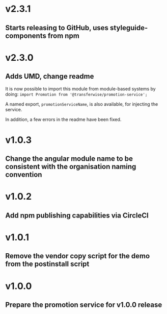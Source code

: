 # v2.3.1
## Starts releasing to GitHub, uses styleguide-components from npm

# v2.3.0
## Adds UMD, change readme

It is now possible to import this module from module-based systems by doing:
`import Promotion from '@transferwise/promotion-service';`

A named export, `promotionServiceName`, is also available, for injecting the service.

In addition, a few errors in the readme have been fixed.

# v1.0.3
## Change the angular module name to be consistent with the organisation naming convention

# v1.0.2
## Add npm publishing capabilities via CircleCI

# v1.0.1
## Remove the vendor copy script for the demo from the postinstall script

# v1.0.0
## Prepare the promotion service for v1.0.0 release
